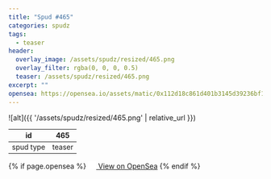 ```yaml
---
title: "Spud #465"
categories: spudz
tags:
  - teaser
header:
  overlay_image: /assets/spudz/resized/465.png
  overlay_filter: rgba(0, 0, 0, 0.5)
  teaser: /assets/spudz/resized/465.png
excerpt: ""
opensea: https://opensea.io/assets/matic/0x112d18c861d401b3145d39236bf149f01e18beed/465
---
```

![alt]({{ '/assets/spudz/resized/465.png' | relative_url }})

| id | 465 |
|-|-|
| spud type | teaser |

{% if page.opensea %}
<a href="{{page.opensea}}" class="btn btn--info" onclick="window.open(this.href, '_blank'); return false;"><img src="/assets/images/opensea.svg" width="16px"><span>  View on OpenSea</span></a>
{% endif %}
